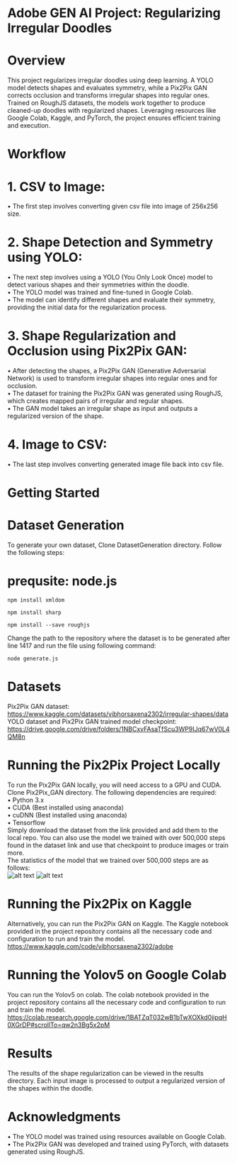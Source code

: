 # Adobe GEN AI Project: Regularizing Irregular Doodles<br/>

# Overview<br/>

This project regularizes irregular doodles using deep learning. A YOLO model detects shapes and evaluates symmetry, while a Pix2Pix GAN corrects occlusion and transforms irregular shapes into regular ones. Trained on RoughJS datasets, the models work together to produce cleaned-up doodles with regularized shapes. Leveraging resources like Google Colab, Kaggle, and PyTorch, the project ensures efficient training and execution.

# Workflow<br/>

# 1.	CSV to Image:<br/>
  •	The first step involves converting given csv file into image of 256x256 size.<br/>
  
# 2.	Shape Detection and Symmetry using YOLO:<br/>
  •	The next step involves using a YOLO (You Only Look Once) model to detect various shapes and their symmetries within the doodle.<br/>
  •	The YOLO model was trained and fine-tuned in Google Colab.<br/>
  •	The model can identify different shapes and evaluate their symmetry, providing the initial data for the regularization process.<br/>


# 3.	Shape Regularization and Occlusion using Pix2Pix GAN:
  •	After detecting the shapes, a Pix2Pix GAN (Generative Adversarial Network) is used to transform irregular shapes into regular ones and for occlusion.<br/>
  •	The dataset for training the Pix2Pix GAN was generated using RoughJS, which creates mapped pairs of irregular and regular shapes.<br/>
  •	The GAN model takes an irregular shape as input and outputs a regularized version of the shape.<br/>

# 4.	Image to CSV:<br/>
  •	The last step involves converting generated image file back into csv file.<br/>
  
# Getting Started<br/>

# Dataset Generation <br/>
  To generate your own dataset, Clone DatasetGeneration directory. Follow the following steps:<br/>
  
  # prequsite: node.js<br/>

  ```npm install xmldom```<br/>

  ```npm install sharp```<br/>

  ```npm install --save roughjs```<br/>

  Change the path to the repository where the dataset is to be generated after line 1417 and run the file using following command:<br/>

  ```node generate.js```<br/>

# Datasets<br/>

  Pix2Pix GAN dataset: https://www.kaggle.com/datasets/vibhorsaxena2302/irregular-shapes/data<br/>
  YOLO dataset and Pix2Pix GAN trained model checkpoint: https://drive.google.com/drive/folders/1NBCxvFAsaTfScu3WP9IJq67wV0L4QM8n <br/>
  
# Running the Pix2Pix Project Locally<br/>
  To run the Pix2Pix GAN locally, you will need access to a GPU and CUDA. Clone Pix2Pix_GAN directory. The following dependencies are required:<br/>
  	•	Python 3.x<br/>
   	•	CUDA (Best installed using anaconda)<br/>
  	•	cuDNN (Best installed using anaconda)<br/>
   	•	Tensorflow<br/>
  Simply download the dataset from the link provided and add them to the local repo. You can also use the model we trained with over 500,000 steps found in the dataset link and use 
  that checkpoint to produce images or train more.<br/>
    The statistics of the model that we trained over 500,000 steps are as follows:<br/>
  ![alt text]([https://github.com/[username]/[reponame]/blob/[branch]/image.jpg?raw=true](https://github.com/carefreecherry/Curvetopia/blob/main/ReadMe_Images/pix2pix_statistics_1.jpeg))
  ![alt text]([https://github.com/[username]/[reponame]/blob/[branch]/image.jpg?raw=true](https://github.com/carefreecherry/Curvetopia/blob/main/ReadMe_Images/pix2pix_statistics_2.jpeg))

# Running the Pix2Pix on Kaggle<br/>
  Alternatively, you can run the Pix2Pix GAN on Kaggle. The Kaggle notebook provided in the project repository contains all the necessary code and configuration to run and train the model.<br/>
  https://www.kaggle.com/code/vibhorsaxena2302/adobe<br/>

# Running the Yolov5 on Google Colab<br/>
  You can run the Yolov5 on colab. The colab notebook provided in the project repository contains all the necessary code and configuration to run and train the model.<br/>
  https://colab.research.google.com/drive/1BATZqT032wB1bTwXOXkd0iipqH0XGrDP#scrollTo=qw2n3Bg5x2pM<br/>

# Results<br/>

  The results of the shape regularization can be viewed in the results directory. Each input image is processed to output a regularized version of the shapes within the doodle.<br/>

# Acknowledgments<br/>

  •	The YOLO model was trained using resources available on Google Colab.<br/>
  •	The Pix2Pix GAN was developed and trained using PyTorch, with datasets generated using RoughJS.<br/>

